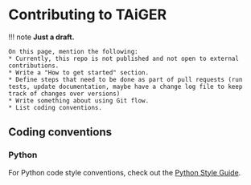 # Contributing to TAiGER

!!! note 
    **Just a draft.** 
    
    On this page, mention the following:
    * Currently, this repo is not published and not open to external contributions.
    * Write a "How to get started" section. 
    * Define steps that need to be done as part of pull requests (run tests, update documentation, maybe have a change log file to keep track of changes over versions)
    * Write something about using Git flow.
    * List coding conventions.

## Coding conventions

### Python

For Python code style conventions, check out the [Python Style Guide](https://peps.python.org/pep-0008/).